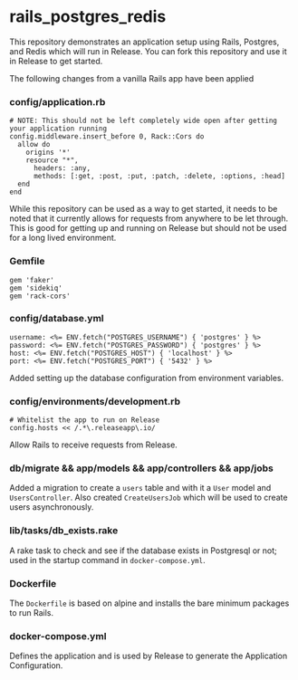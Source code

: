 # rails_postgres_redis

This repository demonstrates an application setup using Rails, Postgres, and Redis which will run in Release. You can fork this repository and use it in Release to get started.

The following changes from a vanilla Rails app have been applied


### config/application.rb

```
# NOTE: This should not be left completely wide open after getting your application running
config.middleware.insert_before 0, Rack::Cors do
  allow do
    origins '*'
    resource "*",
      headers: :any,
      methods: [:get, :post, :put, :patch, :delete, :options, :head]
  end
end
```

While this repository can be used as a way to get started, it needs to be noted that it currently
allows for requests from anywhere to be let through. This is good for getting up and running on Release
but should not be used for a long lived environment.

### Gemfile

```
gem 'faker'
gem 'sidekiq'
gem 'rack-cors'
```

### config/database.yml

```
username: <%= ENV.fetch("POSTGRES_USERNAME") { 'postgres' } %>
password: <%= ENV.fetch("POSTGRES_PASSWORD") { 'postgres' } %>
host: <%= ENV.fetch("POSTGRES_HOST") { 'localhost' } %>
port: <%= ENV.fetch("POSTGRES_PORT") { '5432' } %>
```

Added setting up the database configuration from environment variables.

### config/environments/development.rb

```
# Whitelist the app to run on Release
config.hosts << /.*\.releaseapp\.io/
```

Allow Rails to receive requests from Release.

### db/migrate && app/models && app/controllers && app/jobs

Added a migration to create a `users` table and with it a `User` model and `UsersController`. Also 
created `CreateUsersJob` which will be used to create users asynchronously.


### lib/tasks/db_exists.rake

A rake task to check and see if the database exists in Postgresql or not; used in the startup
command in `docker-compose.yml`.

### Dockerfile

The `Dockerfile` is based on alpine and installs the bare minimum packages to run Rails.

### docker-compose.yml

Defines the application and is used by Release to generate the Application Configuration.
